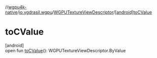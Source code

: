 //[wgpu4k-native](../../../index.md)/[io.ygdrasil.wgpu](../index.md)/[WGPUTextureViewDescriptor](index.md)/[[android]toCValue]([android]to-c-value.md)

# toCValue

[android]\
open fun [toCValue]([android]to-c-value.md)(): WGPUTextureViewDescriptor.ByValue